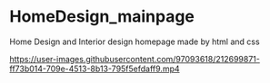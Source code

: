 # HomeDesign_mainpage
Home Design and Interior design homepage made by html and css

https://user-images.githubusercontent.com/97093618/212699871-ff73b014-709e-4513-8b13-795f5efdaff9.mp4
